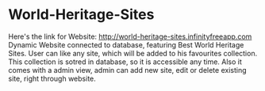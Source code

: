 # World-Heritage-Sites
Here's the link for Website: http://world-heritage-sites.infinityfreeapp.com
Dynamic Website connected to database, featuring Best World Heritage Sites. User can like any site, which will be added to his favourites collection. This collection is sotred in database, so it is accessible any time. Also it comes with a admin view, admin can add new site, edit or delete existing site, right through website.


